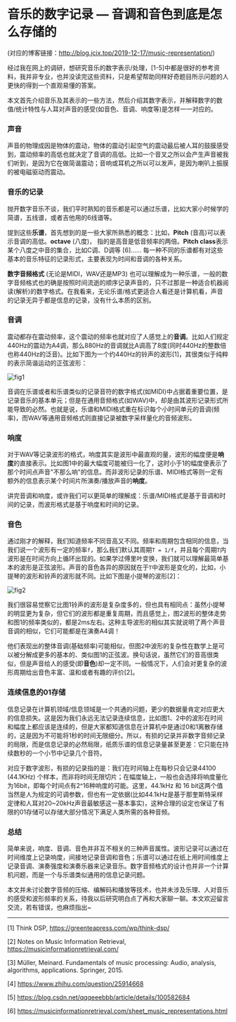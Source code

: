 # 音乐的数字记录 — 音调和音色到底是怎么存储的

(对应的博客链接：http://blog.jcix.top/2019-12-17/music-representation/)

经过我在网上的调研，想研究音乐的数字表示/处理，[1-5]中都是很好的参考资料，我并非专业，也并没读完这些资料，只是希望帮助同样好奇题目所示问题的人更快的得到一个直观易懂的答案。

本文首先介绍音乐及其表示的一些方法，然后介绍其数字表示，并解释数字的数值/统计特性与人耳对声音的感受(如音色、音调、响度等)是怎样一一对应的。

### 声音

声音的物理成因是物体的震动，物体的震动引起空气的震动最后被人耳的鼓膜感受到，震动频率的高低也就决定了音调的高低。比如一个音叉之所以会产生声音被我们听到，是因为它在做简谐震动；音响或耳机之所以可以发声，是因为喇叭上振膜的被电磁驱动而震动。

### 音乐的记录

抛开数字音乐不谈，我们平时熟知的音乐都是可以通过乐谱，比如大家小时候学的简谱，五线谱，或者吉他用的6线谱等。

提到这些**乐谱**，首先想到的是一些大家所熟悉的概念：比如，**Pitch** (音高)可以表示音调的高低。**octave** (八度)， 指的是高音是低音频率的两倍。**Pitch class**表示某个八度之中音的集合，比如C调、D调等 [6]…… 每一种不同的乐谱都有对这些基本的音乐特征的记录形式，主要表现为时间和音调的各种关系。

**数字音频格式** (无论是MIDI，WAV还是MP3) 也可以理解成为一种乐谱，一般的数字音频格式也的确是按照时间流逝的顺序记录声音的，只不过那是一种适合机器阅读(解析)的数字格式。在我看来，无论乐谱/格式更适合人看还是计算机看，声音的记录无异于都是信息的记录，没有什么本质的区别。

### 音调

震动都存在震动频率，这个震动的频率也就对应了人感觉上的**音调**。比如人们规定440Hz的震动为A4调，那么880Hz的音调就比A调高了8度(同时440Hz的整数倍也称440Hz的泛音)。比如下图为一个约440Hz的铃声的波形[1]，其很类似于纯粹的表示简谐运动的正弦波形：

![fig1](/Users/Jaycee/Desktop/notes/20191216-数字音频数据存储和发声原理/fig1.png)

音调在乐谱或者和乐谱类似的记录音符的数字格式(如MIDI)中占据着重要位置，是记录音乐的基本单元；但是在通用音频格式(如WAV)中，却是由其波形记录形式所能导致的必然。也就是说，乐谱和MIDI格式重在标识每个小时间单元的音调(频率)，而WAV等通用音频格式则直接记录被数字采样量化的音频波形。

### 响度

对于WAV等记录波形的格式，响度其实是波形中最直观的量，波形的幅度便是**响度**的直接表示。比如图1中的最大幅度可能被归一化了，这时小于1的幅度便表示了那个时间点声音"不那么响"的信息。而非波形记录的乐谱、MIDI格式等则一定有额外的信息表示某个时间片所演奏/播放声音的**响度**。

讲完音调和响度，或许我们可以更简单的理解成：乐谱/MIDI格式是基于音调和时间的记录，而波形格式是基于响度和时间的记录。

###  音色

通过刚才的解释，我们知道频率不同音高又不同。频率和周期包含相同的信息，当我们说一个波形有一定的频率`f`，那么我们默认其周期`T = 1/f`，并且每个周期`T`内波形是在时间方向上循环出现的。如果学过傅里叶变换，我们就可以理解最简单基本的波形是正弦波形。声音的音色各异的原因就在于`T`中波形是变化的，比如，小提琴的波形和铃声的波形就不同。比如下图是小提琴的波形[2]：

![fig2](/Users/Jaycee/Desktop/notes/20191216-数字音频数据存储和发声原理/fig2.png)

我们很容易觉察它比图1铃声的波形是复杂度多的，但也具有相同点：虽然小提琴的明显更为复杂，但它们的波形都是重复周期，而且感觉上，图2波形的整体走势和图1的频率类似的，都是2ms左右。这种主导波形的相似其实就说明了两个声音音调的相似，它们可能都是在演奏A4调！

他们表现出的整体音调(基础频率)可能相似，但图2中波形的复杂性在数学上是可以被分解成更多的基本的、类似图1的正弦波。换句话说，虽然它们的音高很类似，但是声音给人的感受(即**音色**)却一定不同。一般情况下，人们会对更复杂的波形周期给出音色丰富、温和或者有趣的评价[2]。

### 连续信息的01存储

信息记录在计算机领域/信息领域是一个共通的问题，更少的数据量肯定对应更大的信息损失。这是因为我们永远无法记录连续信息，比如图1、2中的波形在时间和幅度上都应该是连续的，但是大家都知道信息在计算机中是通过0和1离散存储的，这是因为不可能将1秒的时间无限细分。所以，有损的记录并非数字音频记录的局限，而是信息记录的必然局限，纸质乐谱的信息记录量甚至更差：它只能在持续数秒的一个小节中记录几个音符。

对应于数字波形，有损的记录指的是：我们在时间轴上在每秒只会记录44100 (44.1KHz) 个样本，而非将时间无限切片；在幅度轴上，一般也会选择将响度量化为16bit，即每个时间点有2^16种响度的可能。这里，44.1kHz 和 16 bit这两个值当然是人为规定的可调参数，但也有一定依据(比如44.1kHz是基于那奎斯特采样定律和人耳对20~20kHz声音最敏感这一基本事实)，这种合理的设定也保证了有限的01存储可以存储大部分情况下满足人类所需的各种音频。

### 总结

简单来说，响度、音调、音色并非互不相关的三种声音属性。波形记录可以通过在时间维度上记录响度，间接地记录音调和音色；乐谱可以通过在纸上用时间维度上记录音调、演奏强度和演奏乐器来记录音乐。数字音频格式的设计也并非一个计算机问题，而是一个与乐谱类似通用的信息记录问题。

本文并未讨论数字音频的压缩、编解码和播放等技术，也并未涉及乐理、人对音乐的感受和波形频率的关系，待我以后研究明白点了再和大家聊一聊。本文欢迎留言交流，若有错误，也麻烦指出~

---

[1] Think DSP, https://greenteapress.com/wp/think-dsp/

[2] Notes on Music Information Retrieval, https://musicinformationretrieval.com/

[3] Müller, Meinard. Fundamentals of music processing: Audio, analysis, algorithms, applications. Springer, 2015.

[4] https://www.zhihu.com/question/25914668

[5] https://blog.csdn.net/qqqeeebbb/article/details/100582684

[6] https://musicinformationretrieval.com/sheet_music_representations.html